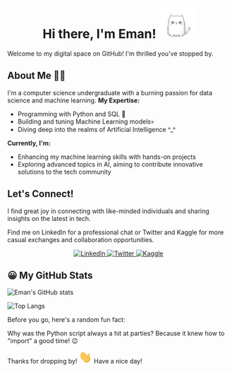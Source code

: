 <h1 align="center">Hi there, I'm Eman! <img src="https://github.com/Emanalytics7/Emanalytics7/blob/main/pixels.gif" width="80px"></h1>

Welcome to my digital space on GitHub! I'm thrilled you've stopped by.

## About Me 🧙‍♂️
I'm a computer science undergraduate with a burning passion for data science and machine learning.
**My Expertise:**
- Programming with Python and SQL 🐍
- Building and tuning Machine Learning models💀
- Diving deep into the realms of Artificial Intelligence ^_^

**Currently, I'm:**
- Enhancing my machine learning skills with hands-on projects
- Exploring advanced topics in AI, aiming to contribute innovative solutions to the tech community

## Let's Connect!
I find great joy in connecting with like-minded individuals and sharing insights on the latest in tech. 

Find me on LinkedIn for a professional chat or Twitter and Kaggle for more casual exchanges and collaboration opportunities.
<p align="center">
<a href="https://www.linkedin.com/in/eman-nisar-a34857287">
  <img src="https://img.shields.io/badge/LinkedIn-Eman%20Nisar-blue?style=flat&logo=linkedin" alt="LinkedIn">
</a>
<a href="https://twitter.com/emanlaytics">
  <img src="https://img.shields.io/badge/Twitter-Emanalytics7-blue?style=flat&logo=twitter" alt="Twitter">
</a>
<a href="https://www.kaggle.com/emannisar">
  <img src="https://img.shields.io/badge/Kaggle-Evy-blue?style=flat&logo=k" alt="Kaggle">
</a>
</p>

## 😀 My GitHub Stats

![Eman's GitHub stats](https://github-readme-stats.vercel.app/api?username=Emanalytics7&show_icons=true&theme=radical)

![Top Langs](https://github-readme-stats.vercel.app/api/top-langs/?username=Emanalytics7&layout=compact&theme=radical)

Before you go, here's a random fun fact:

Why was the Python script always a hit at parties? Because it knew how to "import" a good time! 😉

Thanks for dropping by!  <img src="https://raw.githubusercontent.com/ptyadana/ptyadana/master/wave.gif" width="30px"> 
Have a nice day! 


